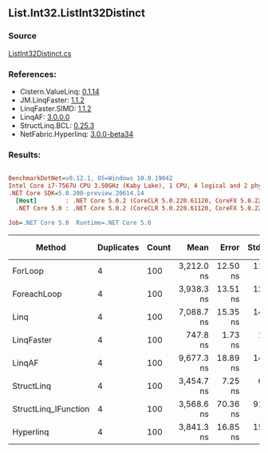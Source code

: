 ﻿## List.Int32.ListInt32Distinct

### Source
[ListInt32Distinct.cs](../LinqBenchmarks/List/Int32/ListInt32Distinct.cs)

### References:
- Cistern.ValueLinq: [0.1.14](https://www.nuget.org/packages/Cistern.ValueLinq/0.1.14)
- JM.LinqFaster: [1.1.2](https://www.nuget.org/packages/JM.LinqFaster/1.1.2)
- LinqFaster.SIMD: [1.1.2](https://www.nuget.org/packages/LinqFaster.SIMD/1.0.3)
- LinqAF: [3.0.0.0](https://www.nuget.org/packages/LinqAF/3.0.0.0)
- StructLinq.BCL: [0.25.3](https://www.nuget.org/packages/StructLinq.BCL/0.25.3)
- NetFabric.Hyperlinq: [3.0.0-beta34](https://www.nuget.org/packages/NetFabric.Hyperlinq/3.0.0-beta34)

### Results:
``` ini

BenchmarkDotNet=v0.12.1, OS=Windows 10.0.19042
Intel Core i7-7567U CPU 3.50GHz (Kaby Lake), 1 CPU, 4 logical and 2 physical cores
.NET Core SDK=5.0.200-preview.20614.14
  [Host]        : .NET Core 5.0.2 (CoreCLR 5.0.220.61120, CoreFX 5.0.220.61120), X64 RyuJIT
  .NET Core 5.0 : .NET Core 5.0.2 (CoreCLR 5.0.220.61120, CoreFX 5.0.220.61120), X64 RyuJIT

Job=.NET Core 5.0  Runtime=.NET Core 5.0  

```
|               Method | Duplicates | Count |       Mean |    Error |   StdDev |     Median | Ratio | RatioSD |  Gen 0 | Gen 1 | Gen 2 | Allocated |
|--------------------- |----------- |------ |-----------:|---------:|---------:|-----------:|------:|--------:|-------:|------:|------:|----------:|
|              ForLoop |          4 |   100 | 3,212.0 ns | 12.50 ns | 11.08 ns | 3,209.8 ns |  1.00 |    0.00 | 2.8687 |     - |     - |    6008 B |
|          ForeachLoop |          4 |   100 | 3,938.3 ns | 13.51 ns | 12.64 ns | 3,934.4 ns |  1.23 |    0.01 | 2.8687 |     - |     - |    6008 B |
|                 Linq |          4 |   100 | 7,088.7 ns | 15.35 ns | 14.36 ns | 7,083.3 ns |  2.21 |    0.01 | 2.0599 |     - |     - |    4320 B |
|           LinqFaster |          4 |   100 |   747.8 ns |  1.73 ns |  1.53 ns |   747.2 ns |  0.23 |    0.00 |      - |     - |     - |         - |
|               LinqAF |          4 |   100 | 9,677.3 ns | 18.89 ns | 14.75 ns | 9,673.9 ns |  3.01 |    0.01 | 5.9204 |     - |     - |   12400 B |
|           StructLinq |          4 |   100 | 3,454.7 ns |  7.25 ns |  6.05 ns | 3,454.6 ns |  1.08 |    0.00 | 0.0153 |     - |     - |      32 B |
| StructLinq_IFunction |          4 |   100 | 3,568.6 ns | 70.36 ns | 91.49 ns | 3,512.0 ns |  1.13 |    0.03 |      - |     - |     - |         - |
|            Hyperlinq |          4 |   100 | 3,841.3 ns | 16.85 ns | 15.76 ns | 3,838.3 ns |  1.20 |    0.01 |      - |     - |     - |         - |
